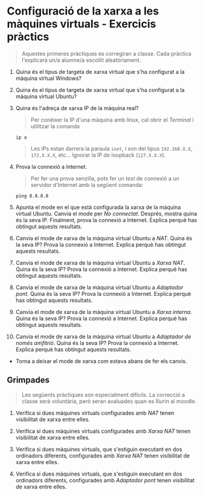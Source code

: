 Configuració de la xarxa a les màquines virtuals - Exercicis pràctics
======================================================

> Aquestes primeres pràctiques es corregiran a classe. Cada pràctica l'explicarà un/a alumne/a escollit aleatòriament.


1. Quina és el tipus de targeta de xarxa virtual que s'ha configurat a la màquina virtual Windows?

2. Quina és el tipus de targeta de xarxa virtual que s'ha configurat a la màquina virtual Ubuntu?

3. Quina és l'adreça de xarxa IP de la màquina real?

   > Per conèixer la IP d'una màquina amb linux, cal obrir el *Terminal* i utilitzar la comanda
   ```console
   ip a
   ```
   > Les IPs estan darrera la paraula `inet`, i son del tipus `192.168.X.X`, `172.X.X.X`, etc... Ignorar la IP de loopback (`127.X.X.X`).

4. Prova la connexió a Internet.

   > Per fer una prova senzilla, pots fer un *test* de connexió a un servidor d'Internet amb la següent comanda:
   ```console
   ping 8.8.8.8
   ```

4. Apunta el mode en el que està configurada la xarxa de la màquina virtual Ubuntu. Canvia el mode per *No connectat*. Després, mostra quina és la seva IP. Finalment, prova la connexió a Internet. Explica perquè has obtingut aquests resultats.

5. Canvia el mode de xarxa de la màquina virtual Ubuntu a *NAT*. Quina és la seva IP? Prova la connexió a Internet. Explica perquè has obtingut aquests resultats.

5. Canvia el mode de xarxa de la màquina virtual Ubuntu a *Xarxa NAT*. Quina és la seva IP? Prova la connexió a Internet. Explica perquè has obtingut aquests resultats.

5. Canvia el mode de xarxa de la màquina virtual Ubuntu a *Adaptador pont*. Quina és la seva IP? Prova la connexió a Internet. Explica perquè has obtingut aquests resultats.

5. Canvia el mode de xarxa de la màquina virtual Ubuntu a *Xarxa interna*. Quina és la seva IP? Prova la connexió a Internet. Explica perquè has obtingut aquests resultats.

5. Canvia el mode de xarxa de la màquina virtual Ubuntu a *Adaptador de només amfitrió*. Quina és la seva IP? Prova la connexió a Internet. Explica perquè has obtingut aquests resultats.

* Torna a deixar el mode de xarxa com estava abans de fer els canvis.

Grimpades
----------
>Les següents pràctiques son especialment difícils. La correcció a classe serà voluntària, però seran avaluades quan es lliurin al moodle.

1. Verifica si dues màquines virtuals configurades amb *NAT* tenen visibilitat de xarxa entre elles.

1. Verifica si dues màquines virtuals configurades amb *Xarxa NAT* tenen visibilitat de xarxa entre elles.

1. Verifica si dues màquines virtuals, que s'estiguin executant en dos ordinadors diferents, configurades amb *Xarxa NAT* tenen visibilitat de xarxa entre elles.

1. Verifica si dues màquines virtuals, que s'estiguin executant en dos ordinadors diferents, configurades amb *Adaptador pont* tenen visibilitat de xarxa entre elles.
